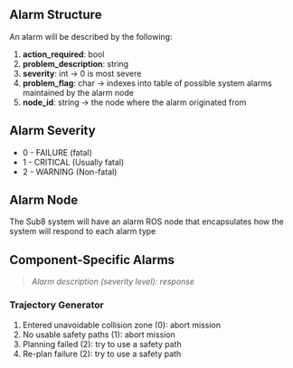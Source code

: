 ## Alarm Structure

An alarm will be described by the following: 

1. **action_required**: bool
1. **problem_description**: string
1. **severity**: int -> 0 is most severe 
1. **problem_flag**: char -> indexes into table of possible system alarms maintained by the alarm node
1. **node_id**: string -> the node where the alarm originated from 

## Alarm Severity 

* 0 - FAILURE (fatal)
* 1 - CRITICAL (Usually fatal) 
* 2 - WARNING (Non-fatal) 

## Alarm Node

The Sub8 system will have an alarm ROS node that encapsulates how the system will respond to each 
alarm type 

## Component-Specific Alarms

> _Alarm description (severity level): response_

### Trajectory Generator

1. Entered unavoidable collision zone (0): abort mission
1. No usable safety paths (1): abort mission
1. Planning failed (2): try to use a safety path
1. Re-plan failure (2): try to use a safety path 
